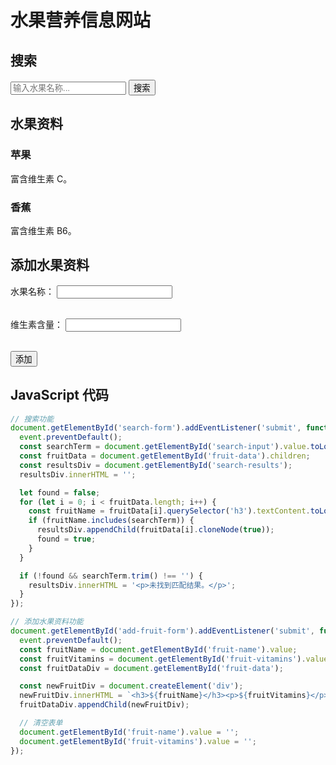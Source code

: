 # 水果营养信息网站

## 搜索

<form id="search-form">
  <input type="text" id="search-input" placeholder="输入水果名称...">
  <button type="submit">搜索</button>
</form>

<div id="search-results"></div>

## 水果资料

<div id="fruit-data">
  <h3>苹果</h3>
  <p>富含维生素 C。</p>

  <h3>香蕉</h3>
  <p>富含维生素 B6。</p>
</div>

## 添加水果资料

<form id="add-fruit-form">
  <label for="fruit-name">水果名称：</label>
  <input type="text" id="fruit-name" required><br><br>

  <label for="fruit-vitamins">维生素含量：</label>
  <input type="text" id="fruit-vitamins" required><br><br>

  <button type="submit">添加</button>
</form>

## JavaScript 代码

```javascript
// 搜索功能
document.getElementById('search-form').addEventListener('submit', function(event) {
  event.preventDefault();
  const searchTerm = document.getElementById('search-input').value.toLowerCase();
  const fruitData = document.getElementById('fruit-data').children;
  const resultsDiv = document.getElementById('search-results');
  resultsDiv.innerHTML = '';

  let found = false;
  for (let i = 0; i < fruitData.length; i++) {
    const fruitName = fruitData[i].querySelector('h3').textContent.toLowerCase();
    if (fruitName.includes(searchTerm)) {
      resultsDiv.appendChild(fruitData[i].cloneNode(true));
      found = true;
    }
  }

  if (!found && searchTerm.trim() !== '') {
    resultsDiv.innerHTML = '<p>未找到匹配结果。</p>';
  }
});

// 添加水果资料功能
document.getElementById('add-fruit-form').addEventListener('submit', function(event) {
  event.preventDefault();
  const fruitName = document.getElementById('fruit-name').value;
  const fruitVitamins = document.getElementById('fruit-vitamins').value;
  const fruitDataDiv = document.getElementById('fruit-data');

  const newFruitDiv = document.createElement('div');
  newFruitDiv.innerHTML = `<h3>${fruitName}</h3><p>${fruitVitamins}</p>`;
  fruitDataDiv.appendChild(newFruitDiv);

  // 清空表单
  document.getElementById('fruit-name').value = '';
  document.getElementById('fruit-vitamins').value = '';
});

